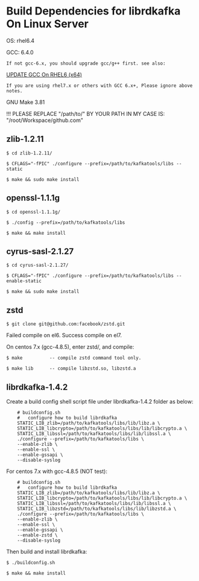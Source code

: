 # Build Dependencies for librdkafka On Linux Server

OS: rhel6.4

GCC: 6.4.0

    If not gcc-6.x, you should upgrade gcc/g++ first. see also:
    
[UPDATE GCC On RHEL6 (x64)](https://github.com/pepstack/update-gcc-el6)

    If you are using rhel7.x or others with GCC 6.x+, Please ignore above notes.

GNU Make 3.81


!!! PLEASE REPLACE "/path/to/" BY YOUR PATH IN MY CASE IS: "/root/Workspace/github.com"


## zlib-1.2.11

    $ cd zlib-1.2.11/

    $ CFLAGS="-fPIC" ./configure --prefix=/path/to/kafkatools/libs --static

    $ make && sudo make install


## openssl-1.1.1g

    $ cd openssl-1.1.1g/

    $ ./config --prefix=/path/to/kafkatools/libs

    $ make && make install


## cyrus-sasl-2.1.27

    $ cd cyrus-sasl-2.1.27/

    $ CFLAGS="-fPIC" ./configure --prefix=/path/to/kafkatools/libs --enable-static

    $ make && sudo make install


## zstd

    $ git clone git@github.com:facebook/zstd.git

Failed compile on el6. Success compile on el7.

On centos 7.x (gcc-4.8.5), enter zstd/, and compile:

    $ make          -- compile zstd command tool only.

    $ make lib      -- compile libzstd.so, libzstd.a


## librdkafka-1.4.2

Create a build config shell script file under librdkafka-1.4.2 folder as below:

```
    # buildconfig.sh
    #   configure how to build librdkafka
    STATIC_LIB_zlib=/path/to/kafkatools/libs/lib/libz.a \
    STATIC_LIB_libcrypto=/path/to/kafkatools/libs/lib/libcrypto.a \
    STATIC_LIB_libssl=/path/to/kafkatools/libs/lib/libssl.a \
    ./configure --prefix=/path/to/kafkatools/libs \
    --enable-zlib \
    --enable-ssl \
    --enable-gssapi \
    --disable-syslog
```

For centos 7.x with gcc-4.8.5 (NOT test):

```
    # buildconfig.sh
    #   configure how to build librdkafka
    STATIC_LIB_zlib=/path/to/kafkatools/libs/lib/libz.a \
    STATIC_LIB_libcrypto=/path/to/kafkatools/libs/lib/libcrypto.a \
    STATIC_LIB_libssl=/path/to/kafkatools/libs/lib/libssl.a \
    STATIC_LIB_libzstd=/path/to/kafkatools/libs/lib/libzstd.a \
    ./configure --prefix=/path/to/kafkatools/libs \
    --enable-zlib \
    --enable-ssl \
    --enable-gssapi \
    --enable-zstd \
    --disable-syslog
```

Then build and install librdkafka:

    $ ./buildconfig.sh

    $ make && make install

